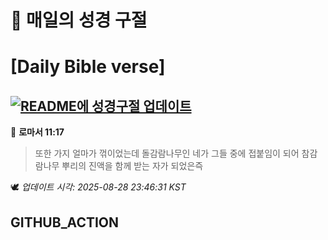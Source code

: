 # 🙏 매일의 성경 구절
# [Daily Bible verse]
## [![README에 성경구절 업데이트](https://github.com/DONGSUKA/first_test/actions/workflows/update-readme-bible.yml/badge.svg)](https://github.com/DONGSUKA/first_test/actions/workflows/update-readme-bible.yml)
<!-- START_BIBLE_VERSE -->
📖 **로마서 11:17**
> 또한 가지 얼마가 꺾이었는데 돌감람나무인 네가 그들 중에 접붙임이 되어 참감람나무 뿌리의 진액을 함께 받는 자가 되었은즉

🕊️ _업데이트 시각: 2025-08-28 23:46:31 KST_
  <!-- END_BIBLE_VERSE -->
## GITHUB_ACTION
